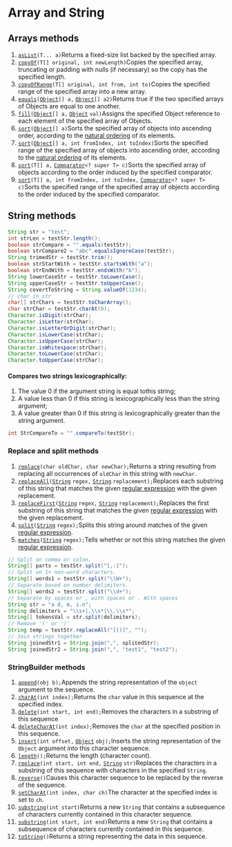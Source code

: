 # Array and String

## Arrays methods

1. &#x20;[`asList`](https://docs.oracle.com/javase/8/docs/api/java/util/Arrays.html#asList-T...-)`(T... a)`Returns a fixed-size list backed by the specified array.
2. &#x20;[`copyOf`](https://docs.oracle.com/javase/8/docs/api/java/util/Arrays.html#copyOf-T:A-int-)`(T[] original, int newLength)`Copies the specified array, truncating or padding with nulls (if necessary) so the copy has the specified length.
3. &#x20;[`copyOfRange`](https://docs.oracle.com/javase/8/docs/api/java/util/Arrays.html#copyOfRange-T:A-int-int-)`(T[] original, int from, int to)`Copies the specified range of the specified array into a new array.
4. &#x20;[`equals`](https://docs.oracle.com/javase/8/docs/api/java/util/Arrays.html#equals-java.lang.Object:A-java.lang.Object:A-)`(`[`Object`](https://docs.oracle.com/javase/8/docs/api/java/lang/Object.html)`[] a,` [`Object`](https://docs.oracle.com/javase/8/docs/api/java/lang/Object.html)`[] a2)`Returns true if the two specified arrays of Objects are equal to one another.
5. &#x20;[`fill`](https://docs.oracle.com/javase/8/docs/api/java/util/Arrays.html#fill-java.lang.Object:A-java.lang.Object-)`(`[`Object`](https://docs.oracle.com/javase/8/docs/api/java/lang/Object.html)`[] a,` [`Object`](https://docs.oracle.com/javase/8/docs/api/java/lang/Object.html) `val)`Assigns the specified Object reference to each element of the specified array of Objects.
6. &#x20;[`sort`](https://docs.oracle.com/javase/8/docs/api/java/util/Arrays.html#sort-java.lang.Object:A-)`(`[`Object`](https://docs.oracle.com/javase/8/docs/api/java/lang/Object.html)`[] a)`Sorts the specified array of objects into ascending order, according to the [natural ordering](https://docs.oracle.com/javase/8/docs/api/java/lang/Comparable.html) of its elements.
7. &#x20;[`sort`](https://docs.oracle.com/javase/8/docs/api/java/util/Arrays.html#sort-java.lang.Object:A-int-int-)`(`[`Object`](https://docs.oracle.com/javase/8/docs/api/java/lang/Object.html)`[] a, int fromIndex, int toIndex)`Sorts the specified range of the specified array of objects into ascending order, according to the [natural ordering](https://docs.oracle.com/javase/8/docs/api/java/lang/Comparable.html) of its elements.
8. &#x20;[`sort`](https://docs.oracle.com/javase/8/docs/api/java/util/Arrays.html#sort-T:A-java.util.Comparator-)`(T[] a,` [`Comparator`](https://docs.oracle.com/javase/8/docs/api/java/util/Comparator.html)`<? super T> c)`Sorts the specified array of objects according to the order induced by the specified comparator.
9. &#x20;[`sort`](https://docs.oracle.com/javase/8/docs/api/java/util/Arrays.html#sort-T:A-int-int-java.util.Comparator-)`(T[] a, int fromIndex, int toIndex,` [`Comparator`](https://docs.oracle.com/javase/8/docs/api/java/util/Comparator.html)`<? super T> c)`Sorts the specified range of the specified array of objects according to the order induced by the specified comparator.

## String methods

```java
String str = "test";
int strLen = testStr.length();
boolean strCompare = "".equals(testStr);
boolean strCompare2 = "abc".equalsIgnoreCase(testStr);
String trimedStr = testStr.trim();
boolean strStartWith = testStr.startsWith("a");
boolean strEndWith = testStr.endsWith("b");
String lowerCaseStr = testStr.toLowerCase();
String upperCaseStr = testStr.toUpperCase();
String covertToString = String.valueOf(1234);
// char in str
char[] strChars = testStr.toCharArray();
char strChar = testStr.charAt(0);
Character.isDigit(strChar);
Character.isLetter(strChar);
Character.isLetterOrDigit(strChar);
Character.isLowerCase(strChar);
Character.isUpperCase(strChar);
Character.isWhitespace(strChar);
Character.toLowerCase(strChar);
Character.toUpperCase(strChar);
```

#### Compares two strings lexicographically:

1. The value 0 if the argument string is equal tothis string;&#x20;
2. A value less than 0 if this string is lexicographically less than the string argument;
3. A value greater than 0 if this string is lexicographically greater than the string argument.

```java
int StrCompareTo = "".compareTo(testStr);
```

### Replace and split methods

1. &#x20;[`replace`](https://docs.oracle.com/javase/8/docs/api/java/lang/String.html#replace-char-char-)`(char oldChar, char newChar);`Returns a string resulting from replacing all occurrences of `oldChar` in this string with `newChar`.
2. &#x20;[`replaceAll`](https://docs.oracle.com/javase/8/docs/api/java/lang/String.html#replaceAll-java.lang.String-java.lang.String-)`(`[`String`](https://docs.oracle.com/javase/8/docs/api/java/lang/String.html) `regex,` [`String`](https://docs.oracle.com/javase/8/docs/api/java/lang/String.html) `replacement);`Replaces each substring of this string that matches the given [regular expression](https://docs.oracle.com/javase/8/docs/api/java/util/regex/Pattern.html#sum) with the given replacement.
3. &#x20;[`replaceFirst`](https://docs.oracle.com/javase/8/docs/api/java/lang/String.html#replaceFirst-java.lang.String-java.lang.String-)`(`[`String`](https://docs.oracle.com/javase/8/docs/api/java/lang/String.html) `regex,` [`String`](https://docs.oracle.com/javase/8/docs/api/java/lang/String.html) `replacement);`Replaces the first substring of this string that matches the given [regular expression](https://docs.oracle.com/javase/8/docs/api/java/util/regex/Pattern.html#sum) with the given replacement.
4. &#x20;[`split`](https://docs.oracle.com/javase/8/docs/api/java/lang/String.html#split-java.lang.String-)`(`[`String`](https://docs.oracle.com/javase/8/docs/api/java/lang/String.html) `regex);`Splits this string around matches of the given [regular expression](https://docs.oracle.com/javase/8/docs/api/java/util/regex/Pattern.html#sum).
5. &#x20;[`matches`](https://docs.oracle.com/javase/8/docs/api/java/lang/String.html#matches-java.lang.String-)`(`[`String`](https://docs.oracle.com/javase/8/docs/api/java/lang/String.html) `regex);`Tells whether or not this string matches the given [regular expression](https://docs.oracle.com/javase/8/docs/api/java/util/regex/Pattern.html#sum).

```java
// Split on comma or colon.
String[] parts = testStr.split("[,:]");
// Split on 1+ non-word characters.
String[] words1 = testStr.split("\\W+");
// Separate based on number delimiters.
String[] words2 = testStr.split("\\d+");
// Separate by spaces or , with spaces or . With spaces
String str = "a d, m, i.n";
String delimiters = "\\s+|,\\s*|\\.\\s*";
String[] tokensVal = str.split(delimiters);
// Remove '(' or ')'
String temp = testStr.replaceAll("[()]", "");
// Join strings together
String joinedStr1 = String.join(",", splitedStr);
String joinedStr2 = String.join(",", "test1", "test2");
```

### StringBuilder methods

1. &#x20;[`append`](https://docs.oracle.com/javase/8/docs/api/java/lang/StringBuilder.html#append-boolean-)`(obj b);`Appends the string representation of the `object` argument to the sequence.
2. &#x20;[`charAt`](https://docs.oracle.com/javase/8/docs/api/java/lang/StringBuilder.html#charAt-int-)`(int index);`Returns the `char` value in this sequence at the specified index.
3. &#x20;[`delete`](https://docs.oracle.com/javase/8/docs/api/java/lang/StringBuilder.html#delete-int-int-)`(int start, int end);`Removes the characters in a substring of this sequence
4. &#x20;[`deleteCharAt`](https://docs.oracle.com/javase/8/docs/api/java/lang/StringBuilder.html#deleteCharAt-int-)`(int index);`Removes the `char` at the specified position in this sequence.
5. &#x20;[`insert`](https://docs.oracle.com/javase/8/docs/api/java/lang/StringBuilder.html#insert-int-java.lang.Object-)`(int offset,` [`Object`](https://docs.oracle.com/javase/8/docs/api/java/lang/Object.html) `obj);`Inserts the string representation of the `Object` argument into this character sequence.
6. &#x20;[`length`](https://docs.oracle.com/javase/8/docs/api/java/lang/StringBuilder.html#length--)`();`Returns the length (character count).
7. &#x20;[`replace`](https://docs.oracle.com/javase/8/docs/api/java/lang/StringBuilder.html#replace-int-int-java.lang.String-)`(int start, int end,` [`String`](https://docs.oracle.com/javase/8/docs/api/java/lang/String.html) `str)`Replaces the characters in a substring of this sequence with characters in the specified `String`.
8. &#x20;[`reverse`](https://docs.oracle.com/javase/8/docs/api/java/lang/StringBuilder.html#reverse--)`()`Causes this character sequence to be replaced by the reverse of the sequence.
9. &#x20;[`setCharAt`](https://docs.oracle.com/javase/8/docs/api/java/lang/StringBuilder.html#setCharAt-int-char-)`(int index, char ch)`The character at the specified index is set to `ch`.
10. &#x20;[`substring`](https://docs.oracle.com/javase/8/docs/api/java/lang/StringBuilder.html#substring-int-)`(int start)`Returns a new `String` that contains a subsequence of characters currently contained in this character sequence.
11. &#x20;[`substring`](https://docs.oracle.com/javase/8/docs/api/java/lang/StringBuilder.html#substring-int-int-)`(int start, int end)`Returns a new `String` that contains a subsequence of characters currently contained in this sequence.
12. &#x20;[`toString`](https://docs.oracle.com/javase/8/docs/api/java/lang/StringBuilder.html#toString--)`()`Returns a string representing the data in this sequence.
